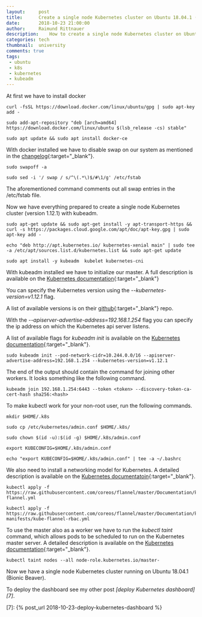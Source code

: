 ```yaml
---
layout:     post
title:      Create a single node Kubernetes cluster on Ubuntu 18.04.1 (Bionic Beaver) with kubeadm
date:       2018-10-23 21:00:00
author:     Raimund Rittnauer
description:    How to create a single node Kubernetes cluster on Ubuntu 18.04.1 (Bionic Beaver) with kubeadm
categories: tech
thumbnail:  university
comments: true
tags:
 - ubuntu
 - k8s
 - kubernetes
 - kubeadm
---
```


At first we have to install docker

````
curl -fsSL https://download.docker.com/linux/ubuntu/gpg | sudo apt-key add -

sudo add-apt-repository "deb [arch=amd64] https://download.docker.com/linux/ubuntu $(lsb_release -cs) stable"

sudo apt update && sudo apt install docker-ce
````

With docker installed we have to disable swap on our system as mentioned in the [changelog][1]{:target="_blank"}.

````
sudo swapoff -a

sudo sed -i '/ swap / s/^\(.*\)$/#\1/g' /etc/fstab
````

The aforementioned command comments out all swap entries in the /etc/fstab file.

Now we have everything prepared to create a single node Kubernetes cluster (version 1.12.1) with kubeadm.

````
sudo apt-get update && sudo apt-get install -y apt-transport-https && curl -s https://packages.cloud.google.com/apt/doc/apt-key.gpg | sudo apt-key add -

echo "deb http://apt.kubernetes.io/ kubernetes-xenial main" | sudo tee -a /etc/apt/sources.list.d/kubernetes.list && sudo apt-get update

sudo apt install -y kubeadm  kubelet kubernetes-cni
````

With kubeadm installed we have to initialize our master. A full description is available on the [Kubernetes documentation][3]{:target="_blank"}

You can specify the Kubernetes version using the  _--kubernetes-version=v1.12.1_ flag.

A list of available versions is on their [github][2]{:target="_blank"} repo.

With the _--apiserver-advertise-address=192.168.1.254_ flag you can specify the ip address on which the Kubernetes api server listens.

A list of available flags for _kubeadm init_ is available on the [Kubernetes documentation][4]{:target="_blank"}.

````
sudo kubeadm init --pod-network-cidr=10.244.0.0/16 --apiserver-advertise-address=192.168.1.254 --kubernetes-version=v1.12.1
````

The end of the output should contain the command for joining other workers. It looks something like the following command.

````
kubeadm join 192.168.1.254:6443 --token <token> --discovery-token-ca-cert-hash sha256:<hash>
````

To make kubectl work for your non-root user, run the following commands.

````
mkdir $HOME/.k8s

sudo cp /etc/kubernetes/admin.conf $HOME/.k8s/

sudo chown $(id -u):$(id -g) $HOME/.k8s/admin.conf

export KUBECONFIG=$HOME/.k8s/admin.conf

echo "export KUBECONFIG=$HOME/.k8s/admin.conf" | tee -a ~/.bashrc
````

We also need to install a networking model for Kubernetes. A detailed description is available on the [Kubernetes documentatoin][5]{:target="_blank"}.

````
kubectl apply -f https://raw.githubusercontent.com/coreos/flannel/master/Documentation/kube-flannel.yml

kubectl apply -f https://raw.githubusercontent.com/coreos/flannel/master/Documentation/k8s-manifests/kube-flannel-rbac.yml
````

To use the master also as a worker we have to run the _kubectl taint_ command, which allows pods to be scheduled to run on the Kubernetes master server. A detailed description is available on the [Kubernetes documentation][6]{:target="_blank"}.

````
kubectl taint nodes --all node-role.kubernetes.io/master-
````

Now we have a single node Kubernetes cluster running on Ubuntu 18.04.1 (Bionic Beaver).

To deploy the dashboard see my other post _[deploy Kubernetes dashboard][7]_.

[1]: https://github.com/kubernetes/kubernetes/blob/master/CHANGELOG-1.8.md#before-upgrading
[2]: https://github.com/kubernetes/kubernetes/releases
[3]: https://kubernetes.io/docs/setup/independent/create-cluster-kubeadm/
[4]: https://kubernetes.io/docs/reference/setup-tools/kubeadm/kubeadm-init/
[5]: https://kubernetes.io/docs/concepts/cluster-administration/networking/
[6]: https://kubernetes.io/docs/concepts/configuration/taint-and-toleration/
[7]: {% post_url 2018-10-23-deploy-kubernetes-dashboard %}